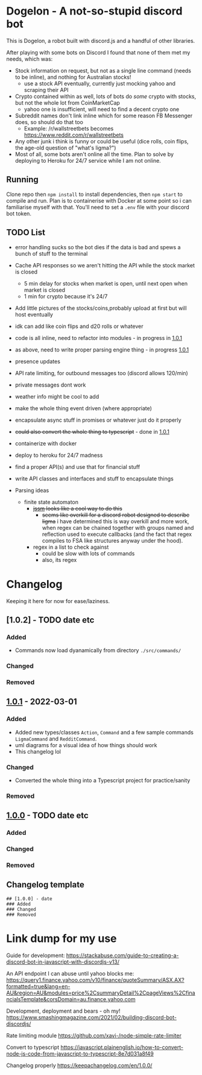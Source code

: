 # Dogelon - A not-so-stupid discord bot
This is Dogelon, a robot built with discord.js and a handful of other libraries.

After playing with some bots on Discord I found that none of them met my needs, which was:

- Stock information on request, but not as a single line command (needs to be inline), and nothing for Australian stocks!
  - use a stock API eventually, currently just mocking yahoo and scraping their API
- Crypto contained within as well, lots of bots do _some_ crypto with stocks, but not the whole lot from CoinMarketCap
  - yahoo one is insufficient, will need to find a decent crypto one
- Subreddit names don't link inline which for some reason FB Messenger does, so should do that too
  - Example: /r/wallstreetbets becomes https://www.reddit.com/r/wallstreetbets
- Any other junk i think is funny or could be useful (dice rolls, coin flips, the age-old question of "what's ligma?")
- Most of all, some bots aren't online all the time. Plan to solve by deploying to Heroku for 24/7 service while I am not online.

## Running
Clone repo then `npm install` to install dependencies, then `npm start` to compile and run. Plan is to containerise with Docker at some point so i can familiarise myself with that. You'll need to set a `.env` file with your discord bot token.

## TODO List
- error handling sucks so the bot dies if the data is bad and spews a bunch of stuff to the terminal
- Cache API responses so we aren't hitting the API while the stock market is closed
  - 5 min delay for stocks when market is open, until next open when market is closed
  - 1 min for crypto because it's 24/7
- Add little pictures of the stocks/coins,probably upload at first but will host eventually
- idk can add like coin flips and d20 rolls or whatever
- code is all inline, need to refactor into modules - in progress in [1.0.1](#1.0.1)
- as above, need to write proper parsing engine thing - in progress [1.0.1](#1.0.1)
- presence updates
- API rate limiting, for outbound messages too (discord allows 120/min)
- private messages dont work
- weather info might be cool to add
- make the whole thing event driven (where appropriate)
- encapsulate async stuff in promises or whatever just do it properly
- ~~could also convert the whole thing to typescript~~ - done in [1.0.1](#1.0.1)
- containerize with docker
- deploy to heroku for 24/7 madness
- find a proper API(s) and use that for financial stuff
- write API classes and interfaces and stuff to encapsulate things

- Parsing ideas
  - finite state automaton
    - ~~[jssm](https://github.com/StoneCypher/jssm) looks like a cool way to do this~~
      - ~~seems like overkill for a discord robot designed to describe ligma~~ i have determined this is way overkill and more work, when regex can be chained together with groups named and reflection used to execute callbacks (and the fact that regex compiles to FSA like structures anyway under the hood).
    - regex in a list to check against
      - could be slow with lots of commands
      - also, its regex
  
# Changelog
Keeping it here for now for ease/laziness.

## [1.0.2] - TODO date etc
### Added
- Commands now load dyanamically from directory `./src/commands/`
### Changed
### Removed

## [1.0.1] - 2022-03-01
### Added
- Added new types/classes `Action`, `Command` and a few sample commands `LigmaCommand` and `RedditCommand`.
- uml diagrams for a visual idea of how things should work
- This changelog lol
### Changed
- Converted the whole thing into a Typescript project for practice/sanity
### Removed

## [1.0.0] - TODO date etc
### Added
### Changed
### Removed

[1.0.0]: ./
[1.0.1]: ./

## Changelog template
```
## [1.0.0] - date
### Added
### Changed
### Removed
```

# Link dump for my use

Guide for development: https://stackabuse.com/guide-to-creating-a-discord-bot-in-javascript-with-discordjs-v13/

An API endpoint I can abuse until yahoo blocks me: https://query1.finance.yahoo.com/v10/finance/quoteSummary/ASX.AX?formatted=true&lang=en-AU&region=AU&modules=price%2CsummaryDetail%2CpageViews%2CfinancialsTemplate&corsDomain=au.finance.yahoo.com

Development, deployment and bears - oh my! https://www.smashingmagazine.com/2021/02/building-discord-bot-discordjs/

Rate limiting module https://github.com/xavi-/node-simple-rate-limiter

Convert to typescript https://javascript.plainenglish.io/how-to-convert-node-js-code-from-javascript-to-typescript-8e7d031a8f49

Changelog properly https://keepachangelog.com/en/1.0.0/